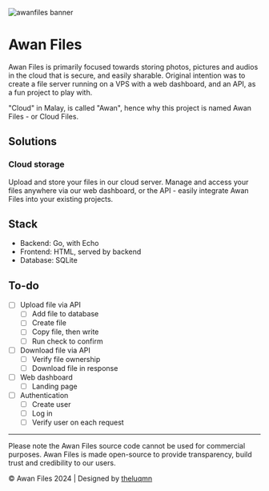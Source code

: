 ![awanfiles banner](https://github.com/user-attachments/assets/1bc1c9e2-acbf-4842-93ad-884ab814cef6)

# Awan Files

Awan Files is primarily focused towards storing photos, pictures and audios in the cloud that is secure, and easily sharable. Original intention was to create a file server running on a VPS with a web dashboard, and an API, as a fun project to play with.

"Cloud" in Malay, is called "Awan", hence why this project is named Awan Files - or Cloud Files.

## Solutions

### Cloud storage

Upload and store your files in our cloud server. Manage and access your files anywhere via our web dashboard, or the API - easily integrate Awan Files into your existing projects.

## Stack

- Backend: Go, with Echo
- Frontend: HTML, served by backend
- Database: SQLite

## To-do

- [ ] Upload file via API
  - [ ] Add file to database
  - [ ] Create file
  - [ ] Copy file, then write
  - [ ] Run check to confirm
- [ ] Download file via API
  - [ ] Verify file ownership
  - [ ] Download file in response
- [ ] Web dashboard
  - [ ] Landing page
- [ ] Authentication
  - [ ] Create user
  - [ ] Log in
  - [ ] Verify user on each request

----

Please note the Awan Files source code cannot be used for commercial purposes. Awan Files is made open-source to provide transparency, build trust and credibility to our users.

© Awan Files 2024 | Designed by [theluqmn](theluqmn.github.io)
